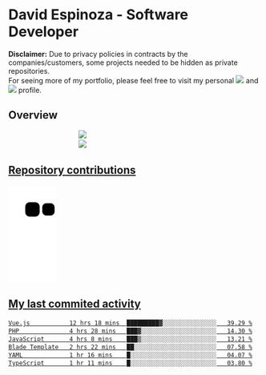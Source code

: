 # David Espinoza - Software Developer
<div id="links">
  <p>
    <strong>Disclaimer:</strong> Due to privacy policies in contracts by the companies/customers, some projects needed to be hidden as private repositories. <br />
For seeing more of my portfolio, please feel free to visit my personal <a href="https://davidespinoza.dev" target="_blank"><img src="https://img.shields.io/badge/website-000000?style=for-the-badge&logo=About.me&logoColor=white" target="_blank"></a> and <a href="https://www.linkedin.com/in/despinozap" target="_blank"><img src="https://img.shields.io/badge/LinkedIn-0077B5?style=for-the-badge&logo=linkedin&logoColor=white" target="_blank"></a> profile.
  </p>
</div>

## Overview

<div id="stats">
  <a href="https://github.com/despinozap">
  <img height="180em" style="margin: 0em 10em;" src="https://github-readme-stats.vercel.app/api?username=despinozap&show_icons=true&include_all_commits=true&count_private=true&theme=default"/>
  <img height="180em" style="margin: 0em 10em;" src="https://github-readme-stats.vercel.app/api/top-langs/?username=despinozap&layout=compact&langs_count=7&theme=default"/>
</div>
 
## Repository contributions
<div id="snake"> 

  ![Snake animation](https://github.com/despinozap/despinozap/blob/output/github-contribution-grid-snake.svg)
</div>

## My last commited activity
<!--START_SECTION:waka-->

```text
Vue.js           12 hrs 18 mins  █████████▓░░░░░░░░░░░░░░░   39.29 %
PHP              4 hrs 28 mins   ███▓░░░░░░░░░░░░░░░░░░░░░   14.30 %
JavaScript       4 hrs 8 mins    ███▒░░░░░░░░░░░░░░░░░░░░░   13.21 %
Blade Template   2 hrs 22 mins   ██░░░░░░░░░░░░░░░░░░░░░░░   07.58 %
YAML             1 hr 16 mins    █░░░░░░░░░░░░░░░░░░░░░░░░   04.07 %
TypeScript       1 hr 11 mins    █░░░░░░░░░░░░░░░░░░░░░░░░   03.80 %
```

<!--END_SECTION:waka-->
